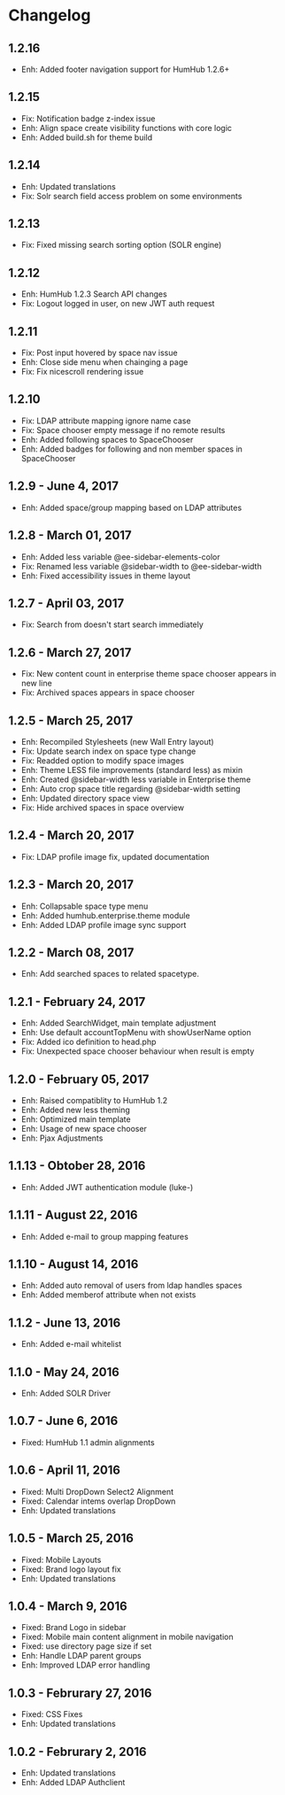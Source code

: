 Changelog
=========

1.2.16
-----------------------
- Enh: Added footer navigation support for HumHub 1.2.6+


1.2.15
----------------------
- Fix: Notification badge z-index issue
- Enh: Align space create visibility functions with core logic
- Enh: Added build.sh for theme build

1.2.14
----------------------
- Enh: Updated translations
- Fix: Solr search field access problem on some environments

1.2.13
----------------------
- Fix: Fixed missing search sorting option (SOLR engine)

1.2.12
----------------------
- Enh: HumHub 1.2.3 Search API changes
- Fix: Logout logged in user, on new JWT auth request

1.2.11
----------------------
- Fix: Post input hovered by space nav issue
- Enh: Close side menu when chainging a page
- Fix: Fix nicescroll rendering issue

1.2.10
----------------------
- Fix: LDAP attribute mapping ignore name case
- Fix: Space chooser empty message if no remote results
- Enh: Added following spaces to SpaceChooser
- Enh: Added badges for following and non member spaces in SpaceChooser

1.2.9 - June 4, 2017
----------------------
- Enh: Added space/group mapping based on LDAP attributes 

1.2.8 - March 01, 2017
----------------------
- Enh: Added less variable @ee-sidebar-elements-color
- Fix: Renamed less variable @sidebar-width to @ee-sidebar-width
- Enh: Fixed accessibility issues in theme layout


1.2.7 - April 03, 2017
----------------------
- Fix: Search from doesn't start search immediately


1.2.6 - March 27, 2017
----------------------
- Fix: New content count in enterprise theme space chooser appears in new line
- Fix: Archived spaces appears in space chooser

1.2.5 - March 25, 2017
----------------------
- Enh: Recompiled Stylesheets (new Wall Entry layout)
- Fix: Update search index on space type change
- Fix: Readded option to modify space images
- Enh: Theme LESS file improvements (standard less) as mixin
- Enh: Created @sidebar-width less variable in Enterprise theme
- Enh: Auto crop space title regarding @sidebar-width setting
- Enh: Updated directory space view
- Fix: Hide archived spaces in space overview

1.2.4 - March 20, 2017
----------------------
- Fix: LDAP profile image fix, updated documentation

1.2.3 - March 20, 2017
----------------------
- Enh: Collapsable space type menu
- Enh: Added humhub.enterprise.theme module
- Enh: Added LDAP profile image sync support

1.2.2 - March 08, 2017
----------------------
- Enh: Add searched spaces to related spacetype.

1.2.1 - February 24, 2017
-------------------------
- Enh: Added SearchWidget, main template adjustment
- Enh: Use default accountTopMenu with showUserName option
- Fix: Added ico definition to head.php 
- Fix: Unexpected space chooser behaviour when result is empty

1.2.0 - February 05, 2017
-------------------------
- Enh: Raised compatiblity to HumHub 1.2
- Enh: Added new less theming
- Enh: Optimized main template
- Enh: Usage of new space chooser
- Enh: Pjax Adjustments

1.1.13 - Obtober 28, 2016
-----------------------
- Enh: Added JWT authentication module (luke-)

1.1.11 - August 22, 2016
-----------------------
- Enh: Added e-mail to group mapping features

1.1.10 - August 14, 2016
-----------------------
- Enh: Added auto removal of users from ldap handles spaces
- Enh: Added memberof attribute when not exists


1.1.2 - June 13, 2016
-----------------------
- Enh: Added e-mail whitelist

1.1.0 - May 24, 2016
-----------------------
- Enh: Added SOLR Driver

1.0.7 - June 6, 2016
-----------------------
- Fixed: HumHub 1.1 admin alignments

1.0.6 - April 11, 2016
-----------------------
- Fixed: Multi DropDown Select2 Alignment
- Fixed: Calendar intems overlap DropDown
- Enh: Updated translations

1.0.5 - March 25, 2016
-----------------------
- Fixed: Mobile Layouts
- Fixed: Brand logo layout fix
- Enh: Updated translations

1.0.4 - March 9, 2016
-----------------------
- Fixed: Brand Logo in sidebar
- Fixed: Mobile main content alignment in mobile navigation
- Fixed: use directory page size if set
- Enh: Handle LDAP parent groups
- Enh: Improved LDAP error handling

1.0.3 - Februrary 27, 2016
-----------------------
- Fixed: CSS Fixes
- Enh: Updated translations

1.0.2 - Februrary 2, 2016
-----------------------
- Enh: Updated translations
- Enh: Added LDAP Authclient